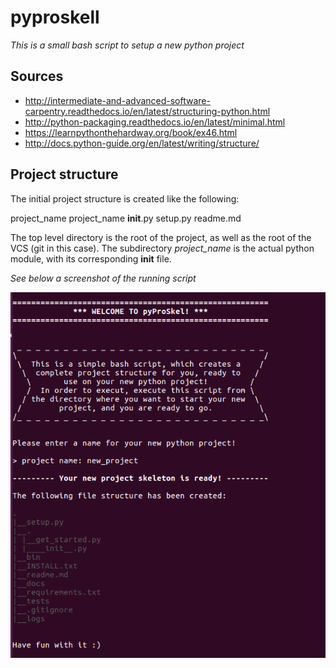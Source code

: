 # **pyproskell**

*This is a small bash script to setup a new python project*

## Sources

* http://intermediate-and-advanced-software-carpentry.readthedocs.io/en/latest/structuring-python.html
* http://python-packaging.readthedocs.io/en/latest/minimal.html
* https://learnpythonthehardway.org/book/ex46.html
* http://docs.python-guide.org/en/latest/writing/structure/

## Project structure

The initial project structure is created like the following:

project_name
	project_name
		__init__.py
	setup.py
	readme.md

The top level directory is the root of the project, as well as the root of the VCS (git in this case).
The subdirectory *project_name* is the actual python module, with its corresponding __init__ file.


*See below a screenshot of the running script*

![Image of screenshot](https://github.com/evelte/pyproskel/blob/master/screenshot.png)
